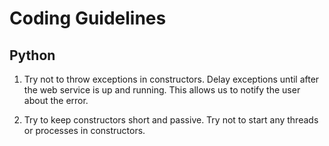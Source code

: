 # Coding Guidelines

## Python
1. Try not to throw exceptions in constructors.
Delay exceptions until after the web service is up and running.
This allows us to notify the user about the error.

2. Try to keep constructors short and passive.
Try not to start any threads or processes in constructors.